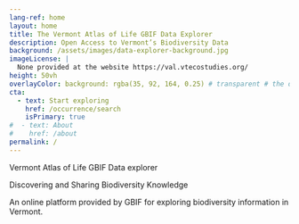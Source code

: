 ```yaml
---
lang-ref: home
layout: home
title: The Vermont Atlas of Life GBIF Data Explorer
description: Open Access to Vermont’s Biodiversity Data
background: /assets/images/data-explorer-background.jpg
imageLicense: |
  None provided at the website https://val.vtecostudies.org/
height: 50vh
overlayColor: background: rgba(35, 92, 164, 0.25) # transparent # the default is a sligtly tinted overlay to make it easier to read the text, but to make it look a bit like the existing website I have removed this here
cta:
  - text: Start exploring
    href: /occurrence/search
    isPrimary: true
#  - text: About
#    href: /about
permalink: /
---
```


Vermont Atlas of Life GBIF Data explorer

Discovering and Sharing Biodiversity Knowledge

An online platform provided by GBIF for exploring biodiversity information in Vermont.
